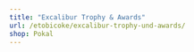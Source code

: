 ```yaml
---
title: "Excalibur Trophy & Awards"
url: /etobicoke/excalibur-trophy-und-awards/
shop: Pokal
---
```

